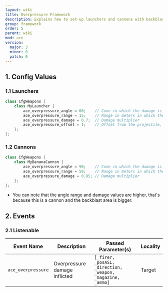 ```yaml
---
layout: wiki
title: Overpressure Framework
description: Explains how to set-up launchers and cannons with backblast and overpressure areas with the ACE3 overpressure system.
group: framework
order: 5
parent: wiki
mod: ace
version:
  major: 3
  minor: 0
  patch: 0
---
```


## 1. Config Values

### 1.1 Launchers

```cpp
class CfgWeapons {
    class MyLauncher {
        ace_overpressure_angle = 60;    // Cone in which the damage is applied (in degrees from the back end of the launcher)
        ace_overpressure_range = 15;    // Range in meters in which the damage is applied
        ace_overpressure_damage = 0.7;  // Damage multiplier
        ace_overpressure_offset = 1;    // Offset from the projectile, where the backblast originates
    };
};
```

### 1.2 Cannons

```cpp
class CfgWeapons {
    class MyBananaCannon {
        ace_overpressure_angle = 90;    // Cone in which the damage is applied (in degrees from the muzzle of the cannon)
        ace_overpressure_range = 50;    // Range in meters in which the damage is applied
        ace_overpressure_damage = 0.85; // Damage multiplier
    };
};
```

- You can note that the angle range and damage values are higher, that's because this is a cannon and the backblast area is bigger.


## 2. Events

### 2.1 Listenable

Event Name | Description | Passed Parameter(s) | Locality
---------- | ----------- | ------------------- | --------
`ace_overpressure` | Overpressure damage inflicted | `[_firer, _posASL, _direction, _weapon, _magazine, _ammo]` | Target
